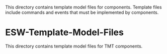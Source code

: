 This directory contains template model files for components.
Template files include commands and events that must be implemented by components.
# ESW-Template-Model-Files

This directory contains template model files for TMT components.
